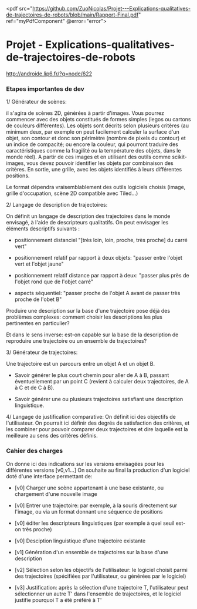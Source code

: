 <pdf src="https://github.com/ZuoNicolas/Projet---Explications-qualitatives-de-trajectoires-de-robots/blob/main/Rapport-Final.pdf" ref="myPdfComponent" @error="error">
 
# Projet - Explications-qualitatives-de-trajectoires-de-robots
http://androide.lip6.fr/?q=node/622

### Etapes importantes de dev


1/ Générateur de scènes:

il s'agira de scènes 2D, générées à partir d'images. Vous pourrez commencer avec des objets constitués de formes simples (legos ou cartons de couleurs différentes). Les objets sont décrits selon plusieurs critères (au minimum deux, par exemple on peut facilement calculer la surface d'un objet, son contour et donc son périmètre (nombre de pixels du contour) et un indice de compacité; ou encore la couleur, qui pourront traduire des caractéristiques comme la fragilité ou la température des objets, dans le monde réel). A partir de ces images et en utilisant des outils comme scikit-images, vous devez pouvoir identifier les objets par combinaison des critères.
En sortie, une grille, avec les objets identifiés à leurs différentes positions.

Le format dépendra vraisemblablement des outils logiciels choisis (image, grille d'occupation, scène 2D compatible avec Tiled...)

 

2/ Langage de description de trajectoires:

On définit un langage de description des trajectoires dans le monde envisagé, à l'aide de descripteurs qualitatifs. On peut envisager les éléments descriptifs suivants :

* positionnement distanciel "[très loin, loin, proche, très proche] du carré vert"

* positionnement relatif par rapport à deux objets: "passer entre l'objet vert et l'objet jaune"

* positionnement relatif distance par rapport à deux: "passer plus près de l'objet rond que de l'objet carré"
* aspects séquentiel: "passer proche de l'objet A avant de passer très proche de l'obet B"

 

Produire une description sur la base d'une trajectoire pose déjà des problèmes complexes: comment choisir les descriptions les plus pertinentes en particulier?

Et dans le sens inverse: est-on capable sur la base de la description de reproduire une trajectoire ou un ensemble de trajectoires?


3/ Générateur de trajectoires:

Une trajectoire est un parcours entre un objet A et un objet B.

* Savoir générer le plus court chemin pour aller de A à B, passant éventuellement par un point C (revient à calculer deux trajectoires, de A à C et de C à B).

* Savoir générer une ou plusieurs trajectoires satisfiant une description linguistique.

 

 

4/ Langage de justification comparative:
On définit ici des objectifs de l'utilisateur.
On pourrait ici définir des degrés de satisfaction des critères, et les combiner pour pouvoir comparer deux trajectoires et dire laquelle est la meilleure au sens des critères définis.
 

### Cahier des charges

On donne ici des indications sur les versions envisagées pour les différentes versions [v0,v1...]
On souhaite au final la production d'un logiciel doté d'une interface permettant de:

 

* [v0] Charger une scène appartenant à une base existante, ou chargement d'une nouvelle image

* [v0] Entrer une trajectoire: par exemple, à la souris directement sur l'image, ou via un format donnant une séquence de positions

* [v0] éditer les descripteurs linguistiques (par exemple à quel seuil est-on très proche) 
 

* [v0] Desciption linguistique d'une trajectoire existante

* [v1] Génération d'un ensemble de trajectoires sur la base d'une description

 

* [v2] Sélection selon les objectifs de l'utilisateur: le logiciel choisit parmi des trajectoires (spécifiées par l'utilisateur, ou générées par le logiciel)
* [v3] Justification: après la sélection d'une trajectoire T, l'utilisateur peut sélectionner un autre T' dans l'ensemble de trajectoires, et le logiciel justifie pourquoi T a été préféré à T'  
